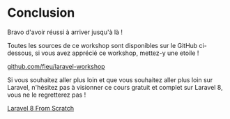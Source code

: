 # Conclusion

Bravo d'avoir réussi à arriver jusqu'à là !

Toutes les sources de ce workshop sont disponibles sur le GitHub ci-dessous, si vous avez apprécié ce workshop, mettez-y une etoile !

[github.com/fieu/laravel-workshop](https://github.com/fieu/laravel-workshop)

Si vous souhaitez aller plus loin et que vous souhaitez aller plus loin sur Laravel, n'hésitez pas à visionner ce cours gratuit et complet sur Laravel 8, vous ne le regretterez pas ! 

[Laravel 8 From Scratch](https://laracasts.com/series/laravel-8-from-scratch)